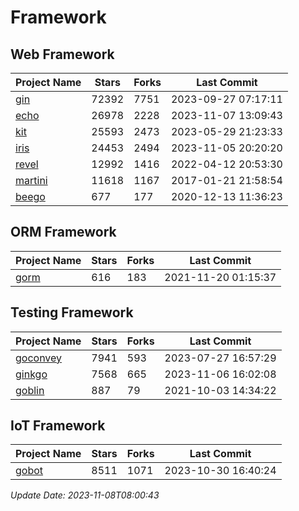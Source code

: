 # Framework

## Web Framework
| Project Name | Stars | Forks | Last Commit |
| ------------ | ----- | ----- | ----------- |
| [gin](https://github.com/gin-gonic/gin) | 72392 | 7751 | 2023-09-27 07:17:11 |
| [echo](https://github.com/labstack/echo) | 26978 | 2228 | 2023-11-07 13:09:43 |
| [kit](https://github.com/go-kit/kit) | 25593 | 2473 | 2023-05-29 21:23:33 |
| [iris](https://github.com/kataras/iris) | 24453 | 2494 | 2023-11-05 20:20:20 |
| [revel](https://github.com/revel/revel) | 12992 | 1416 | 2022-04-12 20:53:30 |
| [martini](https://github.com/go-martini/martini) | 11618 | 1167 | 2017-01-21 21:58:54 |
| [beego](https://github.com/astaxie/beego) | 677 | 177 | 2020-12-13 11:36:23 |

## ORM Framework
| Project Name | Stars | Forks | Last Commit |
| ------------ | ----- | ----- | ----------- |
| [gorm](https://github.com/jinzhu/gorm) | 616 | 183 | 2021-11-20 01:15:37 |

## Testing Framework
| Project Name | Stars | Forks | Last Commit |
| ------------ | ----- | ----- | ----------- |
| [goconvey](https://github.com/smartystreets/goconvey) | 7941 | 593 | 2023-07-27 16:57:29 |
| [ginkgo](https://github.com/onsi/ginkgo) | 7568 | 665 | 2023-11-06 16:02:08 |
| [goblin](https://github.com/franela/goblin) | 887 | 79 | 2021-10-03 14:34:22 |

## IoT Framework
| Project Name | Stars | Forks | Last Commit |
| ------------ | ----- | ----- | ----------- |
| [gobot](https://github.com/hybridgroup/gobot) | 8511 | 1071 | 2023-10-30 16:40:24 |

*Update Date: 2023-11-08T08:00:43*